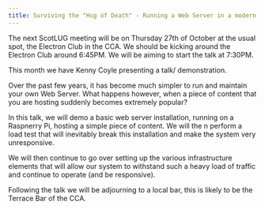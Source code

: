 ```yaml
---
title: Surviving the "Hug of Death" - Running a Web Server in a modern environment
---
```


The next ScotLUG meeting will be on Thursday 27th of October at the usual spot, the Electron Club in the CCA. We should be kicking around the Electron Club around 6:45PM. We will be aiming to start the talk at 7:30PM.

This month we have Kenny Coyle presenting a talk/ demonstration.

Over the past few years, it has become much simpler to run and maintain your own Web Server. What happens however, when a piece of content that you are hosting suddenly becomes extremely popular?

In this talk, we will demo a basic web server installation, running on a Raspnerry Pi, hosting a simple piece of content. We will the
n perform a load test that will inevitably break this installation and make the system very unresponsive.

We will then continue to go over setting up the various infrastructure elements that will allow our system to withstand such a heavy
load of traffic and continue to operate (and be responsive).

Following the talk we will be adjourning to a local bar, this is likely to be the Terrace Bar of the CCA.
